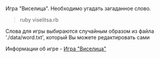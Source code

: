 Игра "Виселица". Необходимо угадать загаданное слово. 
> ruby viselitsa.rb 

Слова для игры выбираются случайным образом из файла './data/word.txt', который Вы можете редактировать сами

Информации об игре -
<a href = "https://ru.wikipedia.org/wiki/Виселица_(игра)">Игра "Виселица"</a> 
